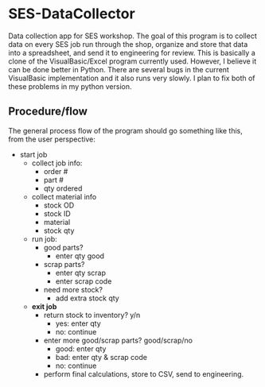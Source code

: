 # SES-DataCollector
Data collection app for SES workshop. The goal of this program is to collect data on every SES job run through the shop, organize and store that data into a spreadsheet, and send it to engineering for review. This is basically a clone of the VisualBasic/Excel program currently used. However, I believe it can be done better in Python. There are several bugs in the current VisualBasic implementation and it also runs very slowly. I plan to fix both of these problems in my python version.

## Procedure/flow

The general process flow of the program should go something like this, from the user perspective:

- start job
  - collect job info:
    - order #
    - part #
    - qty ordered
  - collect material info
    - stock OD
    - stock ID
    - material
    - stock qty
  - run job:
    - good parts?
      - enter qty good
    - scrap parts?
      - enter qty scrap
      - enter scrap code
    - need more stock?
      - add extra stock qty
  - **exit job**
    - return stock to inventory? y/n
      - yes: enter qty
      - no: continue
    - enter more good/scrap parts? good/scrap/no
      - good: enter qty
      - bad: enter qty & scrap code
      - no: continue
    - perform final calculations, store to CSV, send to engineering.
